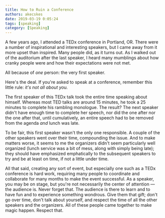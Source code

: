 ```yaml
---
title: How to Ruin a Conference
authors: akecskes
date: 2019-03-19 0:05:24
tags: [speaking]
category: [Speaking]
---
```


<p>A few years ago, I attended a TEDx conference in Portland, OR. There were a number of inspirational and interesting speakers, but I came away from it more upset than inspired. Many people did, as it turns out. As I walked out of the auditorium after the last speaker, I heard many mumblings about how cranky people were and how their expectations were not met.</p>
<p>All because of <em>one </em>person: the very first speaker.</p>

<p>Here's the deal. If you're asked to speak at a conference, remember this little rule: <em>it's not all about you.</em></p>
<p>The first speaker of this TEDx talk took the entire time speaking about himself. Whereas most TED talks are around 15 minutes, he took a 25 minutes to complete his rambling monologue. The result? The next speaker didn't have enough time to complete her speech, nor did the one after nor the one after that, until cumulatively, an entire speech had to be removed from the agenda <em>and </em>lunch was late.</p>
<p>To be fair, this first speaker wasn't the only one responsible. A couple of the other speakers went over their time, compounding the issue. And to make matters worse, it seems to me the organizers didn't seem particularly well organized (lunch service was a bit of mess, along with simply being late); they should have emphasized emphatically to the subsequent speakers to try and be at least on time, if not a little under time.</p>
<p>All that said, creating any sort of event, but especially one such as a TEDx conference is hard work, requiring many people to coordinate and collaborate for many months to make the event successful. As a speaker, you may be on stage, but you're not necessarily the center of attention &mdash; the audience is. Never forget that. The audience is there to learn and to have fun and to experience something wondrous. Give them that gift; don't go over time, don't talk about yourself, and respect the time of all the other speakers and the organizers. All of these people came together to make magic happen. Respect that.</p>